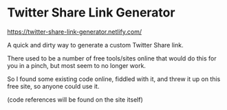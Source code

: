 # Twitter Share Link Generator

https://twitter-share-link-generator.netlify.com/

A quick and dirty way to generate a custom Twitter Share link.

There used to be a number of free tools/sites online that would do this for you in a pinch, but most seem to no longer work.

So I found some existing code online, fiddled with it, and threw it up on this free site, so anyone could use it.

(code references will be found on the site itself)
